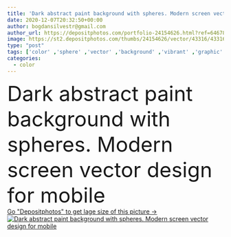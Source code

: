 ```yaml
---
title: 'Dark abstract paint background with spheres. Modern screen vector design for mobile '
date: 2020-12-07T20:32:50+00:00
author: bogdansilvestr@gmail.com
author_url: https://depositphotos.com/portfolio-24154626.html?ref=64678756
image: https://st2.depositphotos.com/thumbs/24154626/vector/43316/433164112/api_thumb_450.jpg?forcejpeg=true
type: "post"
tags: ['color' ,'sphere' ,'vector' ,'background' ,'vibrant' ,'graphic' ,'illustration' ,'design' ,'set' ,'space' ,'beautiful' ,'bright' ,'business' ,'liquid' ,'abstract' ,'black' ,'dark' ,'banner' ,'modern' ,'gray' ,'creative' ,'smooth' ,'soft' ,'display' ,'mobile' ,'phone' ,'screen' ,'digital' ,'wallpaper' ,'web' ,'gradient' ,'template' ,'collection' ,'monochromatic' ,'website' ,'mesh' ,'application' ,'interface' ,'spheres' ,'smartphone' ,'app' ,'gradients' ,'wireframe' ,'holographic' ,'ui' ]
categories: 
  - color
---
```

<div aling="center">
            <font size="60"> Dark abstract paint background with spheres. Modern screen vector design for mobile</font>   
</div>
<div>
    <a href='https://st2.depositphotos.com/thumbs/24154626/vector/43316/433164112/api_thumb_450.jpg?forcejpeg=true?ref=64678756' target=_blank > Go "Depositphotos" to get lage size of this picture ->
        <img href='https://st2.depositphotos.com/thumbs/24154626/vector/43316/433164112/api_thumb_450.jpg?forcejpeg=true?ref=64678756' src='https://st2.depositphotos.com/24154626/43316/v/950/depositphotos_433164112-stock-illustration-dark-abstract-paint-background-spheres.jpg?forcejpeg=true' alt='Dark abstract paint background with spheres. Modern screen vector design for mobile' >
    </a>
</div>
